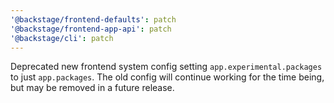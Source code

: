 ```yaml
---
'@backstage/frontend-defaults': patch
'@backstage/frontend-app-api': patch
'@backstage/cli': patch
---
```


Deprecated new frontend system config setting `app.experimental.packages` to just `app.packages`. The old config will continue working for the time being, but may be removed in a future release.

